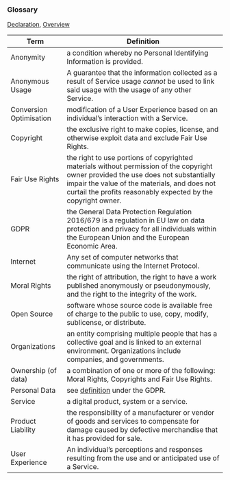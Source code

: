 ### Glossary

[Declaration](https://github.com/opt-out-eu/declaration-of-digital-human-rights/blob/master/README.md), [Overview](https://github.com/opt-out-eu/declaration-of-digital-human-rights/blob/master/Overview.md)

Term | Definition
---- | ----------
Anonymity | a condition whereby no Personal Identifying Information is provided.
Anonymous Usage | A guarantee that the information collected as a result of Service usage _cannot_ be used to link said usage with the usage of any other Service.
Conversion Optimisation | modification of a User Experience based on an individual’s interaction with a Service.
Copyright | the exclusive right to make copies, license, and otherwise exploit data and exclude Fair Use Rights. 
Fair Use Rights | the right to use portions of copyrighted materials without permission of the copyright owner provided the use does not substantially impair the value of the materials, and does not curtail the profits reasonably expected by the copyright owner.
GDPR | the General Data Protection Regulation 2016/679 is a regulation in EU law on data protection and privacy for all individuals within the European Union and the European Economic Area. 
Internet | Any set of computer networks that communicate using the Internet Protocol.
Moral Rights | the right of attribution, the right to have a work published anonymously or pseudonymously, and the right to the integrity of the work.
Open Source | software whose source code is available free of charge to the public to use, copy, modify, sublicense, or distribute.
Organizations | an entity comprising multiple people that has a collective goal and is linked to an external environment. Organizations include companies, and governments. 
Ownership (of data) | a combination of one or more of the following: Moral Rights, Copyrights and Fair Use Rights.
Personal Data | see [definition](https://gdpr-info.eu/art-4-gdpr/) under the GDPR. 
Service | a digital product, system or a service.
Product Liability | the responsibility of a manufacturer or vendor of goods and services to compensate for damage caused by defective merchandise that it has provided for sale.
User Experience | An individual’s perceptions and responses resulting from the use and or anticipated use of a Service.
